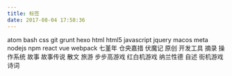 ```yaml
---
title: 标签
date: 2017-08-04 17:58:36
---
```


atom
bash
css
git
grunt
hexo
html
html5
javascript
jquery
macos
meta
nodejs
npm
react
vue
webpack
七堇年
仓央嘉措
伏魔记
原创
开发工具
摘录
操作系统
故事
故事传说
散文
旅游
步步高游戏
红白机游戏
纳兰性德
自述
街机游戏
诗词
